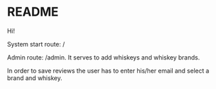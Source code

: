 # README

Hi!

System start route: /

Admin route: /admin. It serves to add whiskeys and whiskey brands.

In order to save reviews the user has to enter his/her email and select a brand and whiskey. 
